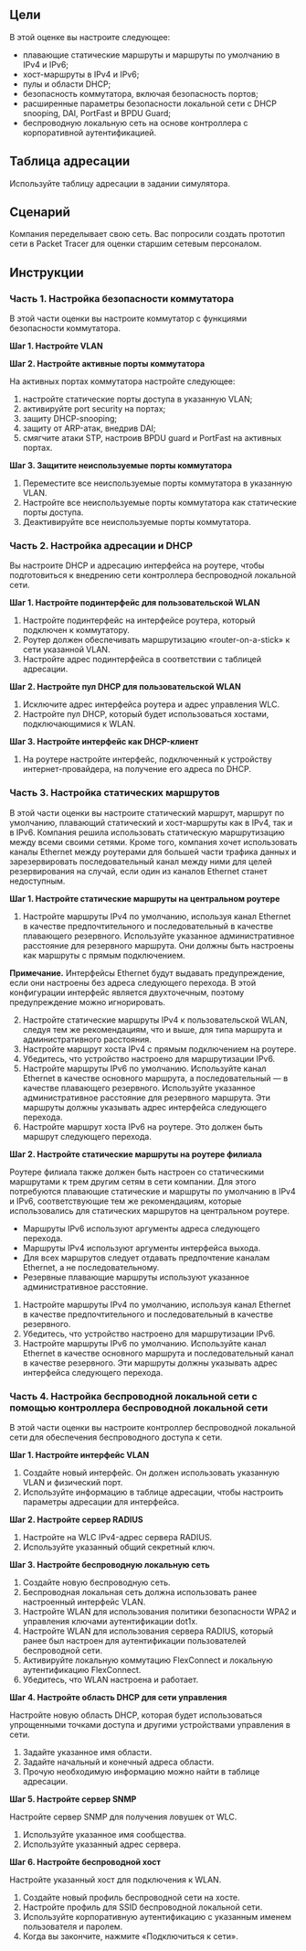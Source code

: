 ## Цели

В этой оценке вы настроите следующее:

* плавающие статические маршруты и маршруты по умолчанию в IPv4 и IPv6;
* хост-маршруты в IPv4 и IPv6;
* пулы и области DHCP;
* безопасность коммутатора, включая безопасность портов;
* расширенные параметры безопасности локальной сети с DHCP snooping, DAI, PortFast и BPDU Guard;
* беспроводную локальную сеть на основе контроллера с корпоративной аутентификацией.

## Таблица адресации

Используйте таблицу адресации в задании симулятора.

## Сценарий

Компания переделывает свою сеть. Вас попросили создать прототип сети в Packet Tracer для оценки старшим сетевым персоналом.

## Инструкции

### Часть 1. Настройка безопасности коммутатора

В этой части оценки вы настроите коммутатор с функциями безопасности коммутатора.

**Шаг 1. Настройте VLAN**

**Шаг 2. Настройте активные порты коммутатора**

На активных портах коммутатора настройте следующее:
1. настройте статические порты доступа в указанную VLAN;
2. активируйте port security на портах;
3. защиту DHCP-snooping;
4. защиту от ARP-атак, внедрив DAI;
5. смягчите атаки STP, настроив BPDU guard и PortFast на активных портах.


**Шаг 3. Защитите неиспользуемые порты коммутатора**

1. Переместите все неиспользуемые порты коммутатора в указанную VLAN.
2. Настройте все неиспользуемые порты коммутатора как статические порты доступа.
3. Деактивируйте все неиспользуемые порты коммутатора.

### Часть 2. Настройка адресации и DHCP

Вы настроите DHCP и адресацию интерфейса на роутере, чтобы подготовиться к внедрению сети контроллера беспроводной локальной сети.

**Шаг 1. Настройте подинтерфейс для пользовательской WLAN**

1. Настройте подинтерфейс на интерфейсе роутера, который подключен к коммутатору.
2. Роутер должен обеспечивать маршрутизацию «router-on-a-stick» к сети указанной VLAN.
3. Настройте адрес подинтерфейса в соответствии с таблицей адресации.


**Шаг 2. Настройте пул DHCP для пользовательской WLAN**

1. Исключите адрес интерфейса роутера и адрес управления WLC.
2. Настройте пул DHCP, который будет использоваться хостами, подключающимися к WLAN.


**Шаг 3. Настройте интерфейс как DHCP-клиент**

1. На роутере настройте интерфейс, подключенный к устройству интернет-провайдера, на получение его адреса по DHCP.

### Часть 3. Настройка статических маршрутов

В этой части оценки вы настроите статический маршрут, маршрут по умолчанию, плавающий статический и хост-маршруты как в IPv4, так и в IPv6. Компания решила использовать статическую маршрутизацию между всеми своими сетями. Кроме того, компания хочет использовать каналы Ethernet между роутерами для большей части трафика данных и зарезервировать последовательный канал между ними для целей резервирования на случай, если один из каналов Ethernet станет недоступным. 

**Шаг 1. Настройте статические маршруты на центральном роутере**

1. Настройте маршруты IPv4 по умолчанию, используя канал Ethernet в качестве предпочтительного и последовательный в качестве плавающего резервного. Используйте указанное административное расстояние для резервного маршрута. Они должны быть настроены как маршруты с прямым подключением.


**Примечание.** Интерфейсы Ethernet будут выдавать предупреждение, если они настроены без адреса следующего перехода. В этой конфигурации интерфейс является двухточечным, поэтому предупреждение можно игнорировать.

2. Настройте статические маршруты IPv4 к пользовательской WLAN, следуя тем же рекомендациям, что и выше, для типа маршрута и административного расстояния.
3. Настройте маршрут хоста IPv4 с прямым подключением на роутере.
4. Убедитесь, что устройство настроено для маршрутизации IPv6.
5. Настройте маршруты IPv6 по умолчанию. Используйте канал Ethernet в качестве основного маршрута, а последовательный — в качестве плавающего резервного. Используйте указанное административное расстояние для резервного маршрута. Эти маршруты должны указывать адрес интерфейса следующего перехода.
6. Настройте маршрут хоста IPv6 на роутере. Это должен быть маршрут следующего перехода.

**Шаг 2. Настройте статические маршруты на роутере филиала**

Роутере филиала также должен быть настроен со статическими маршрутами к трем другим сетям в сети компании. Для этого потребуются плавающие статические и маршруты по умолчанию в IPv4 и IPv6, соответствующие тем же рекомендациям, которые использовались для статических маршрутов на центральном роутере.

* Маршруты IPv6 используют аргументы адреса следующего перехода.
* Маршруты IPv4 используют аргументы интерфейса выхода.
* Для всех маршрутов следует отдавать предпочтение каналам Ethernet, а не последовательному.
* Резервные плавающие маршруты используют указанное административное расстояние.


1. Настройте маршруты IPv4 по умолчанию, используя канал Ethernet в качестве предпочтительного и последовательный в качестве резервного.
2. Убедитесь, что устройство настроено для маршрутизации IPv6.
3. Настройте маршруты IPv6 по умолчанию. Используйте канал Ethernet в качестве основного маршрута и последовательный канал в качестве резервного. Эти маршруты должны указывать адрес интерфейса следующего перехода.

### Часть 4. Настройка беспроводной локальной сети с помощью контроллера беспроводной локальной сети

В этой части оценки вы настроите контроллер беспроводной локальной сети для обеспечения беспроводного доступа к сети.

**Шаг 1. Настройте интерфейс VLAN**

1. Создайте новый интерфейс. Он должен использовать указанную VLAN и физический порт.
2. Используйте информацию в таблице адресации, чтобы настроить параметры адресации для интерфейса.


**Шаг 2. Настройте сервер RADIUS**

1. Настройте на WLC IPv4-адрес сервера RADIUS.
2. Используйте указанный общий секретный ключ.


**Шаг 3. Настройте беспроводную локальную сеть**

1. Создайте новую беспроводную сеть.
2. Беспроводная локальная сеть должна использовать ранее настроенный интерфейс VLAN.
3. Настройте WLAN для использования политики безопасности WPA2 и управления ключами аутентификации dot1x.
4. Настройте WLAN для использования сервера RADIUS, который ранее был настроен для аутентификации пользователей беспроводной сети.
5. Активируйте локальную коммутацию FlexConnect и локальную аутентификацию FlexConnect.
6. Убедитесь, что WLAN настроена и работает.


**Шаг 4. Настройте область DHCP для сети управления**

Настройте новую область DHCP, которая будет использоваться упрощенными точками доступа и другими устройствами управления в сети.
1. Задайте указанное имя области.
2. Задайте начальный и конечный адреса области.
3. Прочую необходимую информацию можно найти в таблице адресации.


**Шаг 5. Настройте сервер SNMP**

Настройте сервер SNMP для получения ловушек от WLC.
1. Используйте указанное имя сообщества.
2. Используйте указанный адрес сервера.


**Шаг 6. Настройте беспроводной хост**

Настройте указанный хост для подключения к WLAN.

1. Создайте новый профиль беспроводной сети на хосте.
2. Настройте профиль для SSID беспроводной локальной сети.
3. Используйте корпоративную аутентификацию с указанным именем пользователя и паролем.
4. Когда вы закончите, нажмите «Подключиться к сети».

